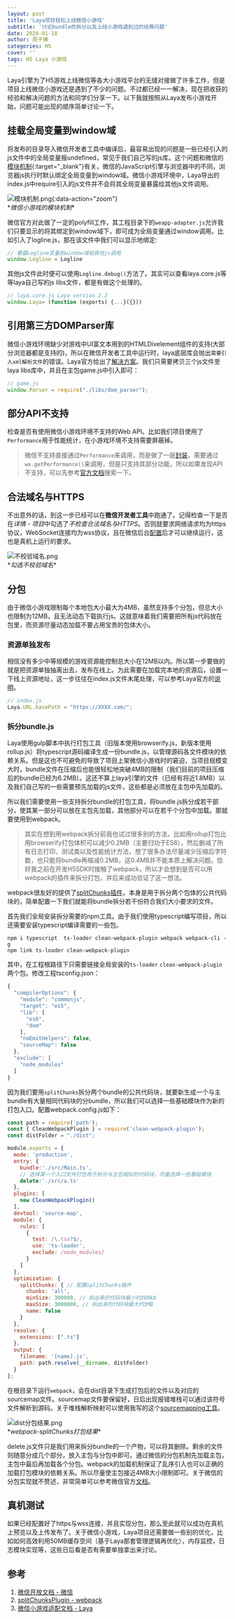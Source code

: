 ```yaml
---
layout: post
title: 'Laya项目轻松上线微信小游戏'
subtitle: '讨论bundle的拆分以及上线小游戏遇到过的经典问题'
date: 2020-01-18
author: 周子博
categories: H5
cover: ''
tags: H5 Laya 小游戏
---
```


Laya引擎为了H5游戏上线微信等各大小游戏平台的无缝对接做了许多工作，但是项目上线微信小游戏还是遇到了不少的问题。不过都已经一一解决，现在把收获的经验和解决问题的方法和同学们分享一下。以下我就按照从Laya发布小游戏开始，问题可能出现的顺序简单讨论一下。

## 挂载全局变量到window域

将发布的目录导入微信开发者工具中编译后，最容易出现的问题是一些已经引入的js文件中的全局变量报undefined，常见于我们自己写的js库。这个问题和微信的[模块机制](https://developers.weixin.qq.com/minigame/dev/guide/framework/module.html){:target="_blank"}有关，微信的JavaScript引擎与浏览器中的不同，浏览器js执行时默认绑定全局变量到window域。微信小游戏环境中，Laya导出的index.js中require引入的js文件并不会将其全局变量暴露给其他js文件调用。

![模块机制.png](https://i.loli.net/2020/03/27/ZHkmqBbgrAWPFeC.png){:data-action="zoom"}  
\**微信小游戏的模块机制*\*

微信官方对此做了一定的polyfill工作，其工程目录下的`weapp-adapter.js`允许我们只要显示的将其绑定到window域下，即可成为全局变量通过window调用。比如引入了logline.js，那在该文件中我们可以显示地绑定:

~~~js
// 暴露Logline变量到window域给其他js调用
window.Logline = Logline
~~~

其他js文件此时便可以使用`Logline.debug()`方法了。其实可以查看laya.core.js等等laya自己写的js libs文件，都是有做这个处理的。

~~~js
// laya.core.js Laya version 2.2
window.Laya= (function (exports) {...}({}))
~~~

## 引用第三方DOMParser库

微信小游戏环境缺少对游戏中UI富文本用到的HTMLDivelement组件的支持(大部分浏览器都是支持的)，所以在微信开发者工具中运行时，laya底层库会抛出`需要引入xml解析文件`的错误。Laya官方给出了[解决方案](https://ask.layabox.com/question/13487)。我们只需要拷贝三个js文件至laya libs库中，并且在主包game.js中引入即可：

~~~js
// game.js
window.Parser = require("./libs/dom_parser");
~~~

## 部分API不支持

检查是否有使用微信小游戏环境不支持的Web API。比如我们项目使用了`Performance`用于性能统计，在小游戏环境不支持需要屏蔽掉。

> 微信不支持直接通过`Performance`来调用，而是做了一层[封装](https://developers.weixin.qq.com/minigame/dev/api/base/performance/wx.getPerformance.html)，需要通过`wx.getPerformance()`来调用，但是只支持其部分功能。所以如果发现API不支持，可以先参考[官方文档](https://developers.weixin.qq.com/minigame/dev/api/)搜索一下。

## 合法域名与HTTPS

不出意外的话，到这一步已经可以在**微信开发者工具**中跑通了。记得检查一下是否在*详情 - 项目*中勾选了*不检查合法域名与HTTPS*。否则就要求网络请求均为https协议，WebSocket连接均为wss协议，且在微信后台[配置](https://developers.weixin.qq.com/minigame/dev/guide/base-ability/network.html)后才可以继续运行，这也是真机上运行的要求。

![不校验域名.png](https://i.loli.net/2020/03/27/3JprQta7wPKUekB.png)  
\**勾选不校验域名*\*

## 分包

由于微信小游戏限制每个本地包大小最大为4MB，虽然支持多个分包，但总大小也限制为12MB，且无法动态下载执行js。这就意味着我们需要把所有js代码放在包里，而资源尽量动态加载不要占用宝贵的包体大小。

### 资源单独发布

相信没有多少中等规模的游戏资源能控制总大小在12MB以内。所以第一步要做的就是把资源单独抽离出去，发布在线上。为此需要在加载完本地的资源后，设置一下线上资源地址，这一步往往在index.js文件末尾处理，可以参考Laya官方的[说明](https://ldc2.layabox.com/doc/?nav=zh-ts-5-0-4)。

~~~js
// index.js
Laya.URL.basePath = "https://XXXX.com/";
~~~

### 拆分bundle.js

Laya使用gulp脚本中执行打包工具（旧版本使用browserify.js，新版本使用rollup.js）将typescript源码编译生成一份bundle.js，以管理源码各文件模块的依赖关系。但是这也不可避免的导致了项目上架微信小游戏时的窘迫，当项目规模变大时，bundle文件在压缩后也能很轻松地突破4MB的限制（我们目前的项目压缩后的bundle已经为6.2MB）。这还不算上laya引擎的文件（已经有将近1.8MB）以及我们自己写的一些需要预先加载的js文件，这些都是必须放在主包中先加载的。

所以我们需要使用一些支持拆分bundle的打包工具，将bundle.js拆分成若干部分，使其某一部分可以放在主包先加载，其他部分可以在若干个分包中加载。那就要使用到webpack。

> 其实在想到用webpack拆分前我也试过很多别的方法，比如用rollup打包比用browserify打包体积可以减少0.2MB（主要归功于ES6），然后删减了所有日志打印、测试类以及性能统计方法，想了很多办法尽量减少压缩后字符数，也只能将bundle再缩减0.2MB，这0.4MB并不能本质上解决问题。恰好我之前在开发H5SDK时接触了webpack，所以才会想到是否可以用webpack的插件来拆分打包，并后来成功验证了这一想法。

webpack很友好的提供了[splitChunks插件](https://webpack.js.org/plugins/split-chunks-plugin/)，本身是用于拆分两个包体的公共代码块的，简单配置一下我们就能将bundle拆分若干份符合我们大小要求的文件。

首先我们全局安装拆分需要的npm工具。由于我们使用typescript编写项目，所以还需要安装typescript编译需要的一些包。

~~~shell
npm i typescript  ts-loader clean-webpack-plugin webpack webpack-cli -g
npm link ts-loader clean-webpack-plugin
~~~

其中，在工程根路径下只需要链接全局安装的`ts-loader` `clean-webpack-plugin`两个包。修改工程tsconfig.json：

~~~javascript
{
  "compilerOptions": {
    "module": "commonjs",
    "target": "es5",
    "lib": [
      "es6",
      "dom"
    ],
    "noEmitHelpers": false,
    "sourceMap": false
  },
  "exclude": [
    "node_modules"
  ]
}
~~~

因为我们要用`splitChunks`拆分两个bundle的公共代码块，就要新生成一个与主bundle有大量相同代码块的分bundle，所以我们可以选择一些基础模块作为新的打包入口。配置webpack.config.js如下：

~~~javascript
const path = require('path');
const { CleanWebpackPlugin } = require('clean-webpack-plugin');
const distFolder = "./dist";

module.exports = {
  mode: 'production',
  entry: {
    bundle:'./src/Main.ts',
    // 选择某一个入口文件打包用于拆分与主包相似的代码块，尽量选择一些基础模块
    delete:'./src/a.ts'
  },
  plugins: [
    new CleanWebpackPlugin()
  ],
  devtool: 'source-map',
  module: {
    rules: [
      {
        test: /\.tsx?$/,
        use: 'ts-loader',
        exclude: /node_modules/
      }
    ]
  },
  optimization: {
    splitChunks: { // 配置splitChunks插件
      chunks: 'all',
      minSize: 300000, // 拆出来的代码块最小约300kb
      maxSize: 3000000, // 拆出来的代码块最大约3MB
      name: false
    }
  },
  resolve: {
    extensions: [".ts"]
  },
  output: {
    filename: '[name].js',
    path: path.resolve(__dirname, distFolder)
  }
};
~~~

在根目录下运行`webpack`，会在dist目录下生成打包后的文件以及对应的sourcemap文件。sourcemap文件要保留好，日后出现报错堆栈可以通过该符号文件解析到源码。关于堆栈解析映射可以使用我写的这个[sourcemapping工具](/2019/09/11/JavaScript混淆堆栈解析映射工具.html)。

![dist分包结果.png](https://i.loli.net/2020/03/28/nwtgkrBPoLDG5sy.png)  
\**webpack-splitChunks打包结果*\*

delete.js文件只是我们用来拆分bundle的一个产物，可以将其删除。剩余的文件则随意分成几个部分，放入主包与分包中即可。通过微信的分包机制先加载主包，主包中最后再加载各个分包。webpack的加载机制保证了乱序引入也可以正确的加载打包模块的依赖关系。所以尽量使主包接近4MB大小限制即可。关于微信的分包实现就不赘述，非常简单可以参考微信官方[文档](https://developers.weixin.qq.com/minigame/dev/guide/base-ability/sub-packages.html)。

## 真机测试

如果已经配置好了https与wss连接，并且实现分包，那么至此就可以成功在真机上预览以及上传发布了。关于微信小游戏，Laya项目还需要做一些别的优化，比如如何高效利用50MB缓存空间（基于Laya那套管理逻辑再优化），内存监控，日志模块实现等，这些日后看是否有需要单独拿出来讨论。

## 参考

1. [微信开放文档 - 微信](https://developers.weixin.qq.com/minigame/dev/guide/)
2. [splitChunksPlugin - webpack](https://webpack.docschina.org/plugins/split-chunks-plugin/)
3. [微信小游戏适配文档 - Laya](https://ldc2.layabox.com/doc/?nav=zh-ts-5-0-6)
